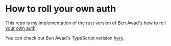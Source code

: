 # How to roll your own auth

This repo is my implementation of the rust version of Ben Awad's [how to roll your own auth](https://www.youtube.com/watch?v=CcrgG5MjGOk).

You can check out Ben Awad's TypeScript verision [here](https://github.com/benawad/how-to-roll-your-own-auth/blob/main/README.md?plain=1).
